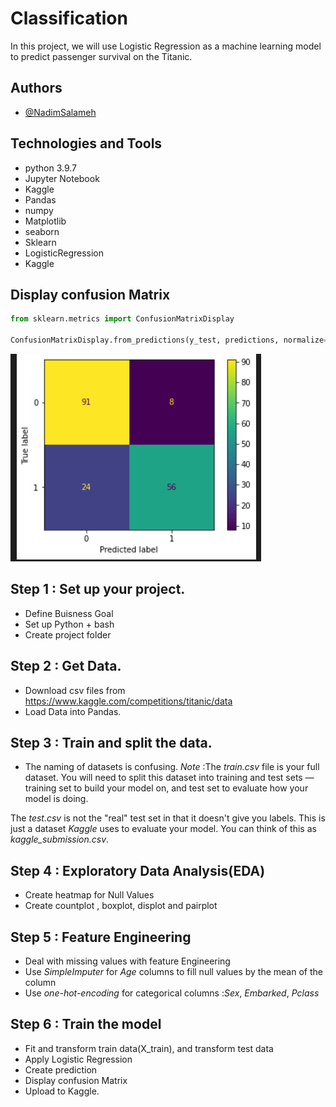 
# Classification

In this project, we will use Logistic Regression as a machine learning model to predict passenger survival on the Titanic.


## Authors

- [@NadimSalameh](https://github.com/NadimSalameh)


## Technologies and Tools

* python 3.9.7
* Jupyter Notebook
* Kaggle
* Pandas 
* numpy
* Matplotlib
* seaborn
* Sklearn
* LogisticRegression
* Kaggle
## Display confusion Matrix

```python
from sklearn.metrics import ConfusionMatrixDisplay

ConfusionMatrixDisplay.from_predictions(y_test, predictions, normalize=None)

```
![App Screenshot](https://github.com/NadimSalameh/Classification/blob/main/Display_Confusion_Matrix.png)


## Step 1 : Set up your project.

* Define Buisness Goal
* Set up Python + bash
* Create project folder


## Step 2 : Get Data.

* Download csv files from https://www.kaggle.com/competitions/titanic/data
* Load Data into Pandas.


## Step 3 : Train and split the data.

* The naming of datasets  is confusing.
*Note* :The *train.csv* file is your full dataset. You will need to split this
dataset into training and test sets — training set to build your model on, and test
set to evaluate how your model is doing.

The *test.csv* is not the "real" test set in that it doesn't give you labels. This is
just a dataset *Kaggle* uses to evaluate your model. You can think of this as *kaggle_submission.csv*.

## Step 4 : Exploratory Data Analysis(EDA)

* Create heatmap for Null Values
* Create countplot , boxplot, displot and pairplot



## Step 5 : Feature Engineering

* Deal with missing values with feature Engineering
* Use *SimpleImputer* for *Age* columns to fill null values by the mean of the column
* Use *one-hot-encoding* for categorical columns :*Sex*, *Embarked*, *Pclass*

## Step 6 : Train the model

* Fit and transform train data(X_train), and transform test data
* Apply Logistic Regression 
* Create prediction
* Display confusion Matrix
* Upload to Kaggle.
